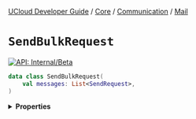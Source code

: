 [UCloud Developer Guide](/docs/developer-guide/README.md) / [Core](/docs/developer-guide/core/README.md) / [Communication](/docs/developer-guide/core/communication/README.md) / [Mail](/docs/developer-guide/core/communication/mail.md)

# `SendBulkRequest`


[![API: Internal/Beta](https://img.shields.io/static/v1?label=API&message=Internal/Beta&color=red&style=flat-square)](/docs/developer-guide/core/api-conventions.md)



```kotlin
data class SendBulkRequest(
    val messages: List<SendRequest>,
)
```

<details>
<summary>
<b>Properties</b>
</summary>

<details>
<summary>
<code>messages</code>: <code><code><a href='https://kotlinlang.org/api/latest/jvm/stdlib/kotlin.collections/-list/'>List</a>&lt;<a href='#sendrequest'>SendRequest</a>&gt;</code></code>
</summary>





</details>



</details>


